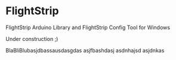 # FlightStrip
FlightStrip Arduino Library and FlightStrip Config Tool for Windows


Under construction ;)

BlaBliBlubasjdbassausdasgdas
asjfbashdasj
asdnhajsd
  asjdnkas
